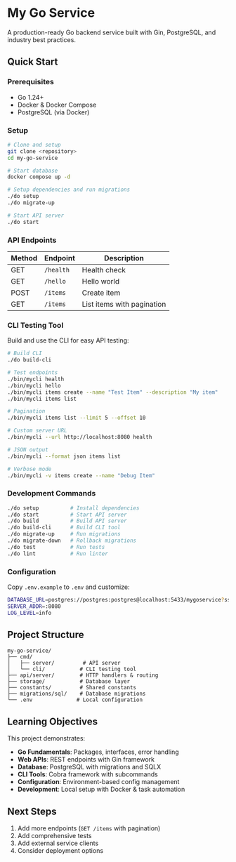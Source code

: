 # My Go Service

A production-ready Go backend service built with Gin, PostgreSQL, and industry best practices.

## Quick Start

### Prerequisites
- Go 1.24+
- Docker & Docker Compose
- PostgreSQL (via Docker)

### Setup
```bash
# Clone and setup
git clone <repository>
cd my-go-service

# Start database
docker compose up -d

# Setup dependencies and run migrations  
./do setup
./do migrate-up

# Start API server
./do start
```

### API Endpoints

| Method | Endpoint | Description |
|--------|----------|-------------|
| GET    | `/health` | Health check |
| GET    | `/hello`  | Hello world |  
| POST   | `/items`  | Create item |
| GET    | `/items`  | List items with pagination |

### CLI Testing Tool

Build and use the CLI for easy API testing:

```bash
# Build CLI
./do build-cli

# Test endpoints
./bin/mycli health
./bin/mycli hello
./bin/mycli items create --name "Test Item" --description "My item"
./bin/mycli items list

# Pagination
./bin/mycli items list --limit 5 --offset 10

# Custom server URL
./bin/mycli --url http://localhost:8080 health

# JSON output
./bin/mycli --format json items list

# Verbose mode
./bin/mycli -v items create --name "Debug Item"
```

### Development Commands

```bash
./do setup          # Install dependencies
./do start          # Start API server  
./do build          # Build API server
./do build-cli      # Build CLI tool
./do migrate-up     # Run migrations
./do migrate-down   # Rollback migrations
./do test           # Run tests
./do lint           # Run linter
```

### Configuration

Copy `.env.example` to `.env` and customize:

```bash
DATABASE_URL=postgres://postgres:postgres@localhost:5433/mygoservice?sslmode=disable
SERVER_ADDR=:8080
LOG_LEVEL=info
```

## Project Structure

```
my-go-service/
├── cmd/
│   ├── server/         # API server
│   └── cli/           # CLI testing tool  
├── api/server/        # HTTP handlers & routing
├── storage/           # Database layer
├── constants/         # Shared constants
├── migrations/sql/    # Database migrations
└── .env              # Local configuration
```

## Learning Objectives

This project demonstrates:
- **Go Fundamentals**: Packages, interfaces, error handling
- **Web APIs**: REST endpoints with Gin framework
- **Database**: PostgreSQL with migrations and SQLX
- **CLI Tools**: Cobra framework with subcommands
- **Configuration**: Environment-based config management
- **Development**: Local setup with Docker & task automation

## Next Steps

1. Add more endpoints (`GET /items` with pagination)
2. Add comprehensive tests
3. Add external service clients
4. Consider deployment options
